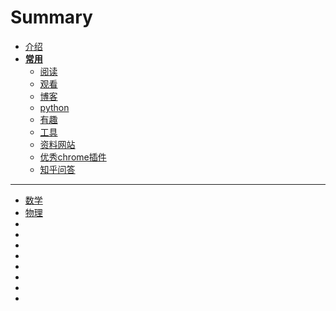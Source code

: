 # Summary
* [介绍](README.md)
* [**常用**](常用.md)
  * [阅读](阅读.md)
  * [观看](观看.md)
  * [博客](博客.md)
  * [python](python.md)
  * [有趣](有趣.md)
  * [工具](工具.md)
  * [资料网站](资料网站.md)
  * [优秀chrome插件](优秀chrome插件.md)
  * [知乎问答](知乎问答.md)
---
* [数学](数学.md)
* [物理](物理.md)
* []()
* []()
* []()
* []()
* []()
* []()
* []()
* []()